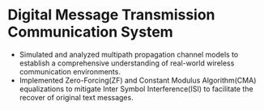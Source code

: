# Digital Message Transmission Communication System 

* Simulated and analyzed multipath propagation channel models to establish a comprehensive
understanding of real-world wireless communication environments.
* Implemented Zero-Forcing(ZF) and Constant Modulus Algorithm(CMA) equalizations to mitigate
Inter Symbol Interference(ISI) to facilitate the recover of original text messages.
